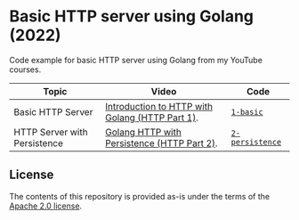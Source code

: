 # Basic HTTP server using Golang (2022)

Code example for basic HTTP server using Golang from my YouTube courses.

| Topic                        | Video                                                                                          | Code                                |
| ---------------------------- | ---------------------------------------------------------------------------------------------- | ----------------------------------- |
| Basic HTTP Server            | [Introduction to HTTP with Golang (HTTP Part 1)](https://www.youtube.com/watch?v=luBdl5KnSRU). | [`1-basic`](./1-basic/)             |
| HTTP Server with Persistence | [Golang HTTP with Persistence (HTTP Part 2)](https://www.youtube.com/watch?v=gB9yCEKYS3E).     | [`2-persistence`](./2-persistence/) |

## License

The contents of this repository is provided as-is under the terms of the [Apache 2.0 license](./LICENSE).
